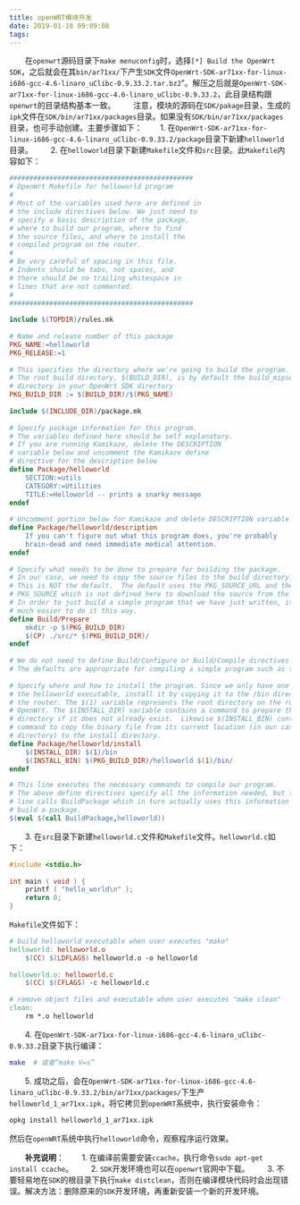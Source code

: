 ```yaml
---
title: openWRT模块开发
date: 2019-01-18 09:09:08
tags:
---
```

&emsp;&emsp;在`openwrt`源码目录下`make menuconfig`时，选择`[*] Build the OpenWrt SDK`，之后就会在其`bin/ar71xx/`下产生`SDK`文件`OpenWrt-SDK-ar71xx-for-linux-i686-gcc-4.6-linaro_uClibc-0.9.33.2.tar.bz2`”。解压之后就是`OpenWrt-SDK-ar71xx-for-linux-i686-gcc-4.6-linaro_uClibc-0.9.33.2`，此目录结构跟`openwrt`的目录结构基本一致。
&emsp;&emsp;注意，模块的源码在`SDK/pakage`目录，生成的`ipk`文件在`SDK/bin/ar71xx/packages`目录。如果没有`SDK/bin/ar71xx/packages`目录，也可手动创建。主要步骤如下：
&emsp;&emsp;1. 在`OpenWrt-SDK-ar71xx-for-linux-i686-gcc-4.6-linaro_uClibc-0.9.33.2/package`目录下新建`helloworld`目录。
&emsp;&emsp;2. 在`helloworld`目录下新建`Makefile`文件和`src`目录。此`Makefile`内容如下：

``` makefile
##############################################
# OpenWrt Makefile for helloworld program
#
# Most of the variables used here are defined in
# the include directives below. We just need to
# specify a basic description of the package,
# where to build our program, where to find
# the source files, and where to install the
# compiled program on the router.
#  
# Be very careful of spacing in this file.
# Indents should be tabs, not spaces, and
# there should be no trailing whitespace in
# lines that are not commented.
#  
##############################################
​
include $(TOPDIR)/rules.mk
​
# Name and release number of this package
PKG_NAME:=helloworld
PKG_RELEASE:=1
​
# This specifies the directory where we're going to build the program.
# The root build directory, $(BUILD_DIR), is by default the build_mipsel
# directory in your OpenWrt SDK directory
PKG_BUILD_DIR := $(BUILD_DIR)/$(PKG_NAME)
​
include $(INCLUDE_DIR)/package.mk
​
# Specify package information for this program.
# The variables defined here should be self explanatory.
# If you are running Kamikaze, delete the DESCRIPTION
# variable below and uncomment the Kamikaze define
# directive for the description below
define Package/helloworld
    SECTION:=utils
    CATEGORY:=Utilities
    TITLE:=Helloworld -- prints a snarky message
endef
​
# Uncomment portion below for Kamikaze and delete DESCRIPTION variable above
define Package/helloworld/description
    If you can't figure out what this program does, you're probably
    brain-dead and need immediate medical attention.
endef
​
# Specify what needs to be done to prepare for building the package.
# In our case, we need to copy the source files to the build directory.
# This is NOT the default.  The default uses the PKG_SOURCE_URL and the
# PKG_SOURCE which is not defined here to download the source from the web.
# In order to just build a simple program that we have just written, it is
# much easier to do it this way.
define Build/Prepare
    mkdir -p $(PKG_BUILD_DIR)
    $(CP) ./src/* $(PKG_BUILD_DIR)/
endef
​
# We do not need to define Build/Configure or Build/Compile directives
# The defaults are appropriate for compiling a simple program such as this one
​
# Specify where and how to install the program. Since we only have one file,
# the helloworld executable, install it by copying it to the /bin directory on
# the router. The $(1) variable represents the root directory on the router running
# OpenWrt. The $(INSTALL_DIR) variable contains a command to prepare the install
# directory if it does not already exist.  Likewise $(INSTALL_BIN) contains the
# command to copy the binary file from its current location (in our case the build
# directory) to the install directory.
define Package/helloworld/install
    $(INSTALL_DIR) $(1)/bin
    $(INSTALL_BIN) $(PKG_BUILD_DIR)/helloworld $(1)/bin/
endef

# This line executes the necessary commands to compile our program.
# The above define directives specify all the information needed, but this
# line calls BuildPackage which in turn actually uses this information to
# build a package.
$(eval $(call BuildPackage,helloworld))
```

&emsp;&emsp;3. 在`src`目录下新建`helloworld.c`文件和`Makefile`文件。`helloworld.c`如下：

``` c
#include <stdio.h>
​
int main ( void ) {
    printf ( "hello_world\n" );
    return 0;
}
```

`Makefile`文件如下：

``` makefile
# build helloworld executable when user executes "make"
helloworld: helloworld.o
    $(CC) $(LDFLAGS) helloworld.o -o helloworld
​
helloworld.o: helloworld.c
    $(CC) $(CFLAGS) -c helloworld.c
​
# remove object files and executable when user executes "make clean"
clean:
    rm *.o helloworld
```

&emsp;&emsp;4. 在`OpenWrt-SDK-ar71xx-for-linux-i686-gcc-4.6-linaro_uClibc-0.9.33.2`目录下执行编译：

``` bash
make  # 或者“make V=s”
```

&emsp;&emsp;5. 成功之后，会在`OpenWrt-SDK-ar71xx-for-linux-i686-gcc-4.6-linaro_uClibc-0.9.33.2/bin/ar71xx/packages/`下生产`helloworld_1_ar71xx.ipk`，将它拷贝到`openWRT`系统中，执行安装命令：

``` bash
opkg install helloworld_1_ar71xx.ipk
```

然后在`openWRT`系统中执行`helloworld`命令，观察程序运行效果。

&emsp;&emsp;**补充说明**：
&emsp;&emsp;1. 在编译前需要安装`ccache`，执行命令`sudo apt-get install ccache`。
&emsp;&emsp;2. `SDK`开发环境也可以在`openwrt`官网中下载。
&emsp;&emsp;3. 不要轻易地在`SDK`的根目录下执行`make distclean`，否则在编译模块代码时会出现错误。解决方法：删除原来的`SDK`开发环境，再重新安装一个新的开发环境。
